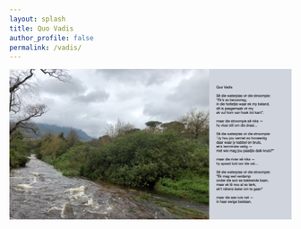 ```yaml
---
layout: splash
title: Quo Vadis
author_profile: false
permalink: /vadis/
--- 
```


![alt text](/assets/images/vadis.png "AbsQua Vadisentia")
